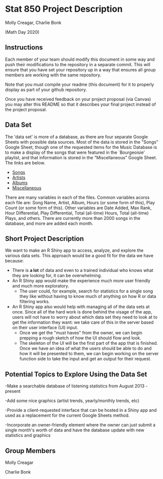 Stat 850 Project Description
================
Molly Creagar, Charlie Bonk

(Math Day 2020)

## Instructions

Each member of your team should modify this document in some way and
push their modifications to the repository in a separate commit. This
will ensure that you have set your repository up in a way that ensures
all group members are working with the same repository.

Note that you must compile your readme (this document) for it to
properly display as part of your github repository.

Once you have received feedback on your project proposal (via Canvas)
you may alter this README so that it describes your final project
instead of the project proposal.


## Data Set

The 'data set' is more of a database, as there are four separate Google Sheets with possible data sources. Most of the data is stored in the "Songs" Google Sheet, though one of the requested items for the Music Database is to make a display of the songs that were featured in the `Bourgeoisie' playlist, and that information is stored in the "Miscellaneous" Google Sheet. The links are below.

- [Songs](https://docs.google.com/spreadsheets/d/1T3LxNnSTmUyefwX-i0nEmkPcg-mKYnb9RmcJ_DopIM8/edit?usp=sharing)
- [Artists](https://docs.google.com/spreadsheets/d/1phfgD-aPoxDC_T3Te8hg2_rbpPJCk-yNCua98BYwpH0/edit?usp=sharing)
- [Albums](https://docs.google.com/spreadsheets/d/1QffuHFZZ6SdaLq7HEi8XTzKmUifinZgU9hZb8WYIDIU/edit?usp=sharing)
- [Miscellaneous](https://docs.google.com/spreadsheets/d/1_i_tN719jseXvPqpufLW8pTfEgDY5CpTRw9B14Sxewc/edit?usp=sharing)

There are many variables in each of the files. Common variables acorss each file are: Song Name, Artist, Album, Hours (or some form of this), Play Count (or some form of this). Other variables are Date Added, Max Rank, Hour Differential, Play Differential, Total (all-time) Hours, Total (all-time) Plays, and others. There are currently more than 2000 songs in the database, and more are added each month.

## Short Project Description

We want to make an R Shiny app to access, analyze, and explore the various data sets. This approach would be a good fit for the data we have because:

- There is **a lot** of data and even to a trained individual who knows what they are looking for, it can be overwhelming.
- An R Shiny app would make the experience much more user friendly and much more exploratory. 
  - The user could, for example, search for statistics for a single song they like without having to know much of anything on how R or data filtering works.
- An R Shiny app also would help with managing all of the data sets at once. Since all of the hard work is done behind the visage of the app, users will not have to worry about which data set they need to look at to get the information they want: we take care of this in the server based on their user interface (UI) input.
  - Once we get the "must haves" from the owner, we can begin prepping a rough sketch of how the UI should flow and look.
  - The skeleton of the UI will be the first part of the app that is finished. Once we have an idea of what the users should be able to do and how it will be presented to them, we can begin working on the server function side to take the input and get an output for their request.


## Potential Topics to Explore Using the Data Set

-Make a searchable database of listening statistics from August 2013 - present

-Add some nice graphics (artist trends, yearly/monthly trends, etc)

-Provide a client-requested interface that can be hosted in a Shiny app and used as a replacement for the current Google Sheets method.

-Incorporate an owner-friendly element where the owner can just submit a single month's worth of data and have the database update with new statistics and graphics

## Group Members

Molly Creagar

Charlie Bonk
